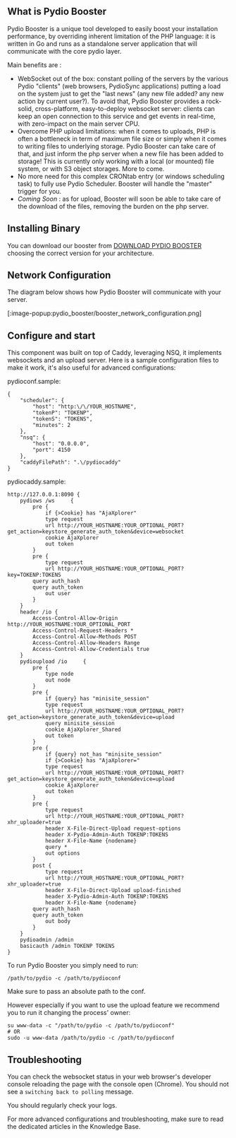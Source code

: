## What is Pydio Booster

Pydio Booster is a unique tool developed to easily boost your installation performance, by overriding inherent limitation of the PHP language:  it is written in Go and runs as a standalone server application that will communicate with the core pydio layer.

Main benefits are :

 - WebSocket out of the box: constant polling of the servers by the various Pydio "clients" (web browsers, PydioSync applications) putting a load on the system just to get the "last news" (any new file added? any new action by current user?). To avoid that, Pydio Booster provides a rock-solid, cross-platform, easy-to-deploy websocket server: clients can keep an open connection to this service and get events in real-time, with zero-impact on the main server CPU.
 - Overcome PHP upload limitations: when it comes to uploads, PHP is often a bottleneck in term of maximum file size or simply when it comes to writing files to underlying storage. Pydio Booster can take care of that, and just inform the php server when a new file has been added to storage! This is currently only working with a local (or mounted) file system, or with S3 object storages. More to come.
 - No more need for this complex CRONtab entry (or windows scheduling task) to fully use Pydio Scheduler. Booster will handle the "master" trigger for you.
 - _Coming Soon_ : as for upload, Booster will soon be able to take care of the download of the files, removing the burden on the php server.

## Installing Binary

You can download our booster from [DOWNLOAD PYDIO BOOSTER](https://download.pydio.com/pub/booster/release/0.8.6/) choosing the correct version for your architecture.

## Network Configuration

The diagram below shows how Pydio Booster will communicate with your server.

[:image-popup:pydio_booster/booster_network_configuration.png]

## Configure and start

This component was built on top of Caddy, leveraging NSQ, it implements websockets and an upload server.
Here is a sample configuration files to make it work, it's also useful for advanced configurations:

pydioconf.sample:

    {
        "scheduler": {
            "host": "http:\/\/YOUR_HOSTNAME",
            "tokenP": "TOKENP",
            "tokenS": "TOKENS",
            "minutes": 2
        },
        "nsq": {
            "host": "0.0.0.0",
            "port": 4150
        },
        "caddyFilePath": ".\/pydiocaddy"
    }


pydiocaddy.sample:

    http://127.0.0.1:8090 {
        pydiows /ws     {
            pre {
                if {>Cookie} has "AjaXplorer"
                type request
                url http://YOUR_HOSTNAME:YOUR_OPTIONAL_PORT?get_action=keystore_generate_auth_token&device=websocket
                cookie AjaXplorer
                out token
            }
            pre {
                type request
                url http://YOUR_HOSTNAME:YOUR_OPTIONAL_PORT?key=TOKENP:TOKENS
            query auth_hash
            query auth_token
                out user
            }
        }
        header /io {
            Access-Control-Allow-Origin http://YOUR_HOSTNAME:YOUR_OPTIONAL_PORT
            Access-Control-Request-Headers *
            Access-Control-Allow-Methods POST
            Access-Control-Allow-Headers Range
            Access-Control-Allow-Credentials true
        }
        pydioupload /io     {
            pre {
                type node
                out node
            }
            pre {
                if {query} has "minisite_session"
                type request
                url http://YOUR_HOSTNAME:YOUR_OPTIONAL_PORT?get_action=keystore_generate_auth_token&device=upload
                query minisite_session
                cookie AjaXplorer_Shared
                out token
            }
            pre {
                if {query} not_has "minisite_session"
                if {>Cookie} has "AjaXplorer="
                type request
                url http://YOUR_HOSTNAME:YOUR_OPTIONAL_PORT?get_action=keystore_generate_auth_token&device=upload
                cookie AjaXplorer
                out token
            }
            pre {
                type request
                url http://YOUR_HOSTNAME:YOUR_OPTIONAL_PORT?xhr_uploader=true
                header X-File-Direct-Upload request-options
                header X-Pydio-Admin-Auth TOKENP:TOKENS
                header X-File-Name {nodename}
                query *
                out options
            }
            post {
                type request
                url http://YOUR_HOSTNAME:YOUR_OPTIONAL_PORT?xhr_uploader=true
                header X-File-Direct-Upload upload-finished
                header X-Pydio-Admin-Auth TOKENP:TOKENS
                header X-File-Name {nodename}
            query auth_hash
            query auth_token
                out body
            }
        }
        pydioadmin /admin
        basicauth /admin TOKENP TOKENS
    }


To run Pydio Booster you simply need to run:

    /path/to/pydio -c /path/to/pydioconf


Make sure to pass an absolute path to the conf.

However especially if you want to use the upload feature we recommend you to run it changing the process' owner:

    su www-data -c "/path/to/pydio -c /path/to/pydioconf"
    # OR
    sudo -u www-data /path/to/pydio -c /path/to/pydioconf

## Troubleshooting

You can check the websocket status in your web browser's developer console reloading the page with the console open (Chrome). You should not see a `switching back to polling` message.

You should regularly check your logs.

For more advanced configurations and troubleshooting, make sure to read the dedicated articles in the Knowledge Base.

